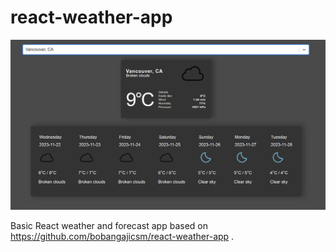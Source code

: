# react-weather-app

![screenshot of weather app](banner.png)

Basic React weather and forecast app based on https://github.com/bobangajicsm/react-weather-app .
